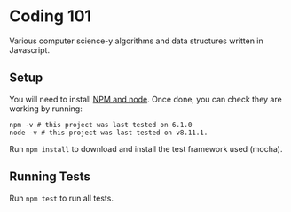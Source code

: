 # Coding 101

Various computer science-y algorithms and data structures written in Javascript.

## Setup

You will need to install [NPM and node](https://docs.npmjs.com/downloading-and-installing-node-js-and-npm). Once done, you can check they are working by running:

```
npm -v # this project was last tested on 6.1.0
node -v # this project was last tested on v8.11.1.
```

Run `npm install` to download and install the test framework used (mocha).

## Running Tests

Run `npm test` to run all tests.
